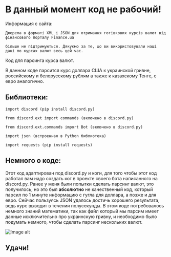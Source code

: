 # В данный момент код не рабочий!
Информация с сайта:
```
Джерела в форматі XML і JSON для отримання готівкових курсів валют від фінансового порталу Finance.ua 

більше не підтримуються. Дякуємо за те, що ви використовували наші дані по курсах валют весь цей час.
```

Код для парсинга курса валют. 

В данном коде парсится курс доллара США к украинской гривне, российскому и белорусскому рублям а также к казахскому Тенге, с евро аналогично.

## Библиотеки:
```
import discord (pip install discord.py)

from discord.ext import commands (включено в discord.py)

from discord.ext.commands import Bot (включено в discord.py)

import json (встроенная в Python библиотека)

import requests (pip install requests)
```

## Немного о коде:
Этот код адаптирован под discord.py и коги, для того чтобы этот код работал вам надо создать ког в проекте своего бота написанного на discord.py. Ранее у меня были попытки сделать парсинг валют, это получилось, но это был **абсолютно** не качественный код, который парсил по 1 минуте информацию с гугла для доллара, а позже и для евро. Сейчас пользуясь JSON удалось достичь хорошего результата, ведь курс выводит в течении полусекунды. В этом коде потребовалось немного знаний математики, так как файл который мы парсим имеет данные исключительно про украинскую гривну, и необходимо было подумать немного, чтобы сделать парсинг нескольких валют.

![Image alt](https://github.com/X-Aleksey-X/images/blob/master/kurs.png)

## Удачи!
